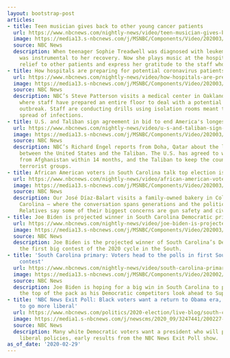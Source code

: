```yaml
---
layout: bootstrap-post
articles:
- title: Teen musician gives back to other young cancer patients
  url: https://www.nbcnews.com/nightly-news/video/teen-musician-gives-back-to-other-young-cancer-patients-79724101662
  image: https://media13.s-nbcnews.com/j/MSNBC/Components/Video/202003/nn_jdi_cancer_patient_hospital_concerts_200229_1920x1080.nbcnews-fp-1200-630.jpg
  source: NBC News
  description: When teenager Sophie Treadwell was diagnosed with leukemia, music therapy
    was instrumental to her recovery. Now she plays music at the hospital to provide
    relief to other patients and express her gratitude to the staff who helped her.
- title: How hospitals are preparing for potential coronavirus patients
  url: https://www.nbcnews.com/nightly-news/video/how-hospitals-are-preparing-for-potential-coronavirus-patients-79723589513
  image: https://media13.s-nbcnews.com/j/MSNBC/Components/Video/202003/nn_spa_coronavirus_hospital_prep_200229_1920x1080.nbcnews-fp-1200-630.jpg
  source: NBC News
  description: NBC’s Steve Patterson visits a medical center in Oakland, California,
    where staff have prepared an entire floor to deal with a potential coronavirus
    outbreak. Staff are conducting drills using isolation rooms meant to contain the
    spread of infections.
- title: U.S. and Taliban sign agreement in bid to end America's longest war
  url: https://www.nbcnews.com/nightly-news/video/u-s-and-taliban-sign-agreement-in-bid-to-end-america-s-longest-war-79721541976
  image: https://media13.s-nbcnews.com/j/MSNBC/Components/Video/202003/nn_ren_taliban_peace_deal_200229_1920x1080.nbcnews-fp-1200-630.jpg
  source: NBC News
  description: NBC’s Richard Engel reports from Doha, Qatar about the landmark deal
    between the United States and the Taliban. The U.S. has agreed to withdraw forces
    from Afghanistan within 14 months, and the Taliban to keep the country free from
    terrorist groups.
- title: African American voters in South Carolina talk top election issues
  url: https://www.nbcnews.com/nightly-news/video/african-american-voters-in-south-carolina-talk-top-election-issues-79724101509
  image: https://media13.s-nbcnews.com/j/MSNBC/Components/Video/202003/nn_jdi_2020_black_vote_200229_1920x1080.nbcnews-fp-1200-630.jpg
  source: NBC News
  description: Our José Díaz-Balart visits a family-owned bakery in Columbia, South
    Carolina — where the conversation spans generations and the political spectrum.
    Relatives say some of their biggest concerns are gun safety and civility.
- title: Joe Biden is projected winner in South Carolina Democratic primary
  url: https://www.nbcnews.com/nightly-news/video/joe-biden-is-projected-winner-in-south-carolina-democratic-primary-79722565700
  image: https://media13.s-nbcnews.com/j/MSNBC/Components/Video/202003/nn_gha_2020_south_carolina_200229_1583023384037.nbcnews-fp-1200-630.jpg
  source: NBC News
  description: Joe Biden is the projected winner of South Carolina’s Democratic primary,
    the first big contest of the 2020 cycle in the South.
- title: 'South Carolina primary: Voters head to the polls in first Southern Democratic
    contest'
  url: https://www.nbcnews.com/nightly-news/video/south-carolina-primary-voters-head-to-the-polls-in-first-southern-democratic-contest-79722565700
  image: https://media13.s-nbcnews.com/j/MSNBC/Components/Video/202002/nn_gha_2020_south_carolina_200229_1920x1080.nbcnews-fp-1200-630.jpg
  source: NBC News
  description: Joe Biden is hoping for a big win in South Carolina to propel him to
    the top of the pack as his Democratic competitors look ahead to Super Tuesday.
- title: 'NBC News Exit Poll: Black voters want a return to Obama era, whites want
    to go more liberal'
  url: https://www.nbcnews.com/politics/2020-election/live-blog/south-carolina-primary-live-updates-democrats-vote-2020-candidates-n1145296/ncrd1146116
  image: https://media1.s-nbcnews.com/j/newscms/2020_09/3247441/200227-south-carolina-live-blog-main-cs-431p_bbe7492b55e70a0f6bb2696ee90382bd.nbcnews-fp-1200-630.jpg
  source: NBC News
  description: Many white Democratic voters want a president who will pursue more
    liberal policies, early results from the NBC News Exit Poll show.
as_of_date: '2020-02-29'
---
```



